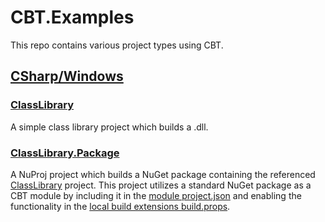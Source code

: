 # CBT.Examples

This repo contains various project types using CBT.

## [CSharp/Windows](src/CSharp/Windows)
### [ClassLibrary](src/CSharp/Windows/ClassLibrary)
A simple class library project which builds a .dll.

### [ClassLibrary.Package](src/CSharp/Windows/ClassLibrary.Package)
A NuProj project which builds a NuGet package containing the referenced [ClassLibrary](src/CSharp/Windows/ClassLibrary) project. This project utilizes 
a standard NuGet package as a CBT module by including it in the [module project.json](.build/local/CBTModules/project.json#L7) 
and enabling the functionality in the [local build extensions build.props](.build/local/Extensions/build.props#L35-L37).
